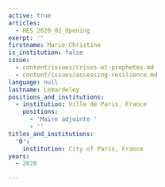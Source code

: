 ```yaml
---
active: true
articles:
  - RES_2020_02_Opening
exerpt: ''
firstname: Marie-Christine
is_institution: false
issue:
  - content/issues/crises-et-prophetes.md
  - content/issues/assessing-resilience.md
language: null
lastname: Lemardeley
positions_and_institutions:
  - institution: Ville de Paris, France
    positions:
      - 'Maire adjointe '
      - ''
titles_and_institutions:
  '0':
    institution: City of Paris, France
years:
  - 2020

---
```


